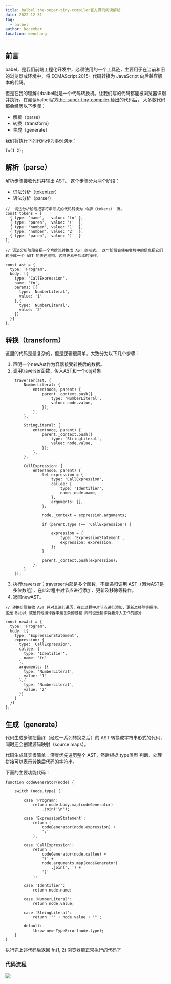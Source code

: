 ```yaml
---
title: balbel the-super-tiny-compiler官方源码阅读解析
date: 2022-12-31
tag: 
  - balbel
author: December
location: wenchang 
---
```


## 前言

babel，是我们前端工程化开发中，必须使用的一个工具链，主要用于在当前和旧的浏览器或环境中，将 ECMAScript 2015+ 代码转换为 JavaScript 向后兼容版本的代码。

但是在我的理解中balbel就是一个代码转换机。让我们写的代码都能被浏览器识别并执行。在阅读balbel官方[the-super-tiny-compiler ](https://github.com/jamiebuilds/the-super-tiny-compiler '点击跳转')给出的代码后，
大多数代码都会经历以下步骤：
- 解析（parse）
- 转换（transform）
- 生成（generate）

我们将执行下列代码作为事例演示：
```
fn(1 2);
```


## 解析（parse）
解析步骤接收代码并输出 AST。 这个步骤分为两个阶段：
- 词法分析（tokenizer）
- 语法分析（parser）


```
//  词法分析阶段把字符串形式的代码转换为 令牌（tokens） 流。
const tokens = [
  { type: 'name',   value: 'fn' },
  { type: 'paren',  value: '('  },
  { type: 'number', value: '1'  },
  { type: 'number', value: '2'  },
  { type: 'paren',  value: ')'  }
];

// 语法分析阶段会把一个令牌流转换成 AST 的形式。 这个阶段会使用令牌中的信息把它们转换成一个 AST 的表述结构，这样更易于后续的操作。

const ast = {
  type: 'Program',
  body: [{
    type: 'CallExpression',
    name: 'fn',
    params: [{
      type: 'NumberLiteral',
      value: '1'
    },{
      type: 'NumberLiteral',
      value: '2'
    }]
  }]
};

```


## 转换（transform）

这里的代码是最复杂的，但是逻辑很简单。大致分为以下几个步骤：
1. 声明一个newAst作为容器接受转换后的数据。
2. 调用traverser函数，传入AST和一个obj对象

```
    traverser(ast, {
        NumberLiteral: {
            enter(node, parent) {
                parent._context.push({
                    type: 'NumberLiteral',
                    value: node.value,
                });
            },
        },

        StringLiteral: {
            enter(node, parent) {
                parent._context.push({
                    type: 'StringLiteral',
                    value: node.value,
                });
            },
        },

        CallExpression: {
            enter(node, parent) {
                let expression = {
                    type: 'CallExpression',
                    callee: {
                        type: 'Identifier',
                        name: node.name,
                    },
                    arguments: [],
                };

                node._context = expression.arguments;

                if (parent.type !== 'CallExpression') {

                    expression = {
                        type: 'ExpressionStatement',
                        expression: expression,
                    };
                }

                parent._context.push(expression);
            },
        }
    });
```
3. 执行traverser；traverser内部是多个函数，不断递归调用 AST（因为AST是多位数组），在此过程中对节点进行添加、更新及移除等操作。
4. 返回newAST。
```
// 转换步骤接收 AST 并对其进行遍历，在此过程中对节点进行添加、更新及移除等操作。 这是 Babel 或是其他编译器中最复杂的过程 同时也是插件将要介入工作的部分

const newAst = {
  type: 'Program',
  body: [{
    type: 'ExpressionStatement',
    expression: {
      type: 'CallExpression',
      callee: {
        type: 'Identifier',
        name: 'fn'
      },
      arguments: [{
        type: 'NumberLiteral',
        value: '1'
      },{
        type: 'NumberLiteral',
        value: '2'
      }]
    }
  }]
};
```
## 生成（generate）
代码生成步骤把最终（经过一系列转换之后）的 AST 转换成字符串形式的代码，同时还会创建源码映射（source maps）。

代码生成其实很简单：深度优先遍历整个 AST，然后根据 type类型 判断、处理 拼接可以表示转换后代码的字符串。

下面的主要功能代码：

```
function codeGenerator(node) {

    switch (node.type) {

        case 'Program':
            return node.body.map(codeGenerator)
                .join('\n');

        case 'ExpressionStatement':
            return (
                codeGenerator(node.expression) +
                ';'
            );

        case 'CallExpression':
            return (
                codeGenerator(node.callee) +
                '(' +
                node.arguments.map(codeGenerator)
                    .join(', ') +
                ')'
            );

        case 'Identifier':
            return node.name;

        case 'NumberLiteral':
            return node.value;

        case 'StringLiteral':
            return '"' + node.value + '"';

        default:
            throw new TypeError(node.type);
    }
}
```
执行完上述代码后返回 fn(1, 2) 浏览器能正常执行的代码了

### 代码流程
<img src="../public/img/2022-12-31-balbel源码解析.png">
